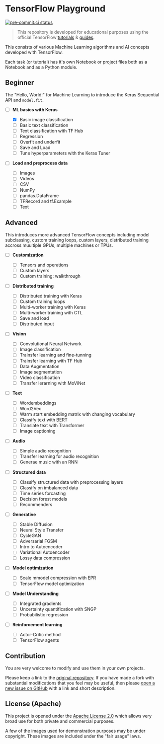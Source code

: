 <!--
 Copyright 2022 Victor I. Afolabi

 Licensed under the Apache License, Version 2.0 (the "License");
 you may not use this file except in compliance with the License.
 You may obtain a copy of the License at

     http://www.apache.org/licenses/LICENSE-2.0

 Unless required by applicable law or agreed to in writing, software
 distributed under the License is distributed on an "AS IS" BASIS,
 WITHOUT WARRANTIES OR CONDITIONS OF ANY KIND, either express or implied.
 See the License for the specific language governing permissions and
 limitations under the License.
-->
# TensorFlow Playground

[![pre-commit.ci status](https://results.pre-commit.ci/badge/github/victor-iyi/tf-playground/master.svg)](https://results.pre-commit.ci/latest/github/victor-iyi/tf-playground/master)

> This repository is developed for educational purposes using the official
TensorFlow [tutorials] & [guides].

[tutorials]: https://www.tensorflow.org/tutorials
[guides]: https://www.tensorflow.org/guide

This consists of various Machine Learning algorithms and AI concepts developed
with TensorFlow.

Each task (or tutorial) has it's own Notebook or project files both as a Notebook
and as a Python module.

## Beginner

The "Hello, World!" for Machine Learning to introduce the Keras Sequential API
and `model.fit`.

- [ ] **ML basics with Keras**

  - [x] Basic image classification
  - [ ] Basic text classification
  - [ ] Text classification with TF Hub
  - [ ] Regression
  - [ ] Overfit and underfit
  - [ ] Save and Load
  - [ ] Tune hyperparameters with the Keras Tuner

- [ ] **Load and preprocess data**

  - [ ] Images
  - [ ] Videos
  - [ ] CSV
  - [ ] NumPy
  - [ ] pandas.DataFrame
  - [ ] TFRecord and tf.Example
  - [ ] Text

## Advanced

This introduces more advanced TensorFlow concepts including model subclassing,
custom training loops, custom layers, distributed training accross muultiple GPUs,
multiple machines or TPUs.

- [ ] **Customization**

  - [ ] Tensors and operations
  - [ ] Custom layers
  - [ ] Custom training: walkthrough

- [ ] **Distributed training**
  - [ ] Distributed training with Keras
  - [ ] Custom training loops
  - [ ] Multi-worker training with Keras
  - [ ] Multi-worker training with CTL
  - [ ] Save and load
  - [ ] Distributed input

- [ ] **Vision**
  - [ ] Convolutional Neural Network
  - [ ] Image classification
  - [ ] Trainsfer learning and fine-tunning
  - [ ] Trainsfer learning with TF Hub
  - [ ] Data Augmentation
  - [ ] Image segmentation
  - [ ] Video classification
  - [ ] Transfer lerarning with MoViNet

- [ ] **Text**
  - [ ] Wordembeddings
  - [ ] Word2Vec
  - [ ] Warm start embedding matrix with changing vocabulary
  - [ ] Classify text with BERT
  - [ ] Translate text with Transformer
  - [ ] Image captioning

- [ ] **Audio**
  - [ ] Simple audio recognition
  - [ ] Transfer learning for audio recognition
  - [ ] Generae music with an RNN

- [ ] **Structured data**
  - [ ] Classify structured data with preprocessing layers
  - [ ] Classify on imbalanced data
  - [ ] Time series forcasting
  - [ ] Decision forest models
  - [ ] Recommenders

- [ ] **Generative**
  - [ ] Stable Diffusion
  - [ ] Neural Style Transfer
  - [ ] CycleGAN
  - [ ] Adversarial FGSM
  - [ ] Intro to Autoencoder
  - [ ] Variational Autoencoder
  - [ ] Lossy data compression

- [ ] **Model optimization**
  - [ ] Scale mmodel compression with EPR
  - [ ] TensorFlow model optimization

- [ ] **Model Understanding**
  - [ ] Integrated gradients
  - [ ] Uncertainty quantification with SNGP
  - [ ] Probabilistic regression

- [ ] **Reinforcement learning**
  - [ ] Actor-Critic method
  - [ ] TensorFlow agents

## Contribution

You are very welcome to modify and use them in your own projects.

Please keep a link to the [original repository]. If you have made a fork with
substantial modifications that you feel may be useful, then please [open a new
issue on GitHub][issues] with a link and short description.

## License (Apache)

This project is opened under the [Apache License 2.0][license] which allows very
broad use for both private and commercial purposes.

A few of the images used for demonstration purposes may be under copyright.
These images are included under the "fair usage" laws.

[original repository]: https://github.com/victor-iyi/tf-playground
[issues]: https://github.com/victor-iyi/tf-playground/issues
[license]: ./LICENSE
